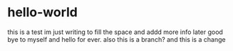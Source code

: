 # hello-world

this is a test
im just writing to fill the space and addd more info later
good bye to myself and hello for ever.
also this is a branch?
and this is a change
